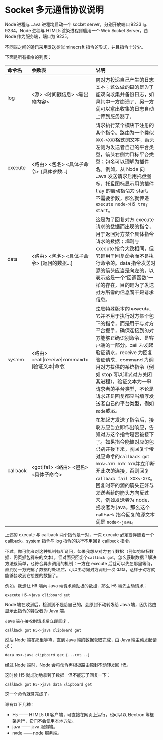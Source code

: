 # Socket 多元通信协议说明

Node 进程与 Java 进程均启动一个 socket server，分别开放端口 9233 与 9234。Node 进程与 HTML5 渲染进程则启用一个 Web Socket Server，由 Node 作为服务端，端口为 9235。 

不同端之间的通讯采用发送类似 minecraft 指令的形式，并且指令十分少。

下面是所有指令的列表：

| 命令名 | 参数表 | 说明 |
| :- | :- | :- |
| log | <源> <时间戳信息> <输出的内容> | 向对方投递自己产生的日志文本；这么做的目的是为了能双向收集并备份日志，如果其中一方崩溃了，另一方就可以拿出收集的日志自动上传到服务器了。 |
| execute | <路由> <包名> <具体子命令> \[具体参数...\] | 请求执行某个模块下注册的某个指令。路由为一个类似```XXX->XXX```格式的文本，箭头左侧为发送者自己的平台类型，箭头右侧为目标平台类型；包名可以理解为插件名。例如，从 Node 向 Java 发送请求启用托盘图标，托盘图标显示用的插件 tray 的启动指令为 start，不需要参数，那么就传递 ```execute node->H5 tray start```。 |
| data | <路由> <包名> <具体子命令> \[返回的数据...\] | 这是为了回复对方 execute 请求的数据而出现的指令，用于返回对方某个具体指令请求的数据；规则与 execute 指令大致相同，但它是用于回复命令而不是执行命令的。data 指令发送时源的箭头应当是向左的，以表示这是一个“回调函数”一样的存在，目的是为了发送对方所需的信息而不是请求信息。 |
| system | <路由> \<call\|receive\|command\> \[验证文本\|命令\] | 这是特殊版本的 execute，它并不用于执行对方某个包下的指令，而是用于与对方平台握手，确保连接到的对方能够正确识别命令、是客户端的一部分。call 为发起验证请求，receive 为回复验证请求，command 为调用对方提供的系统指令（例如 stop 可以请求对方关闭其进程）。验证文本为一串请求者的平台类型，不论是请求还是回复都应当填写发送者自己的平台类型，例如```node```或```H5```。 |
| callback | \<got\|fail\> <路由> <包名> <具体子命令> | 在发起方发送了指令后，接收方应当立即作出响应，告知对方这个指令是否被接下了。如果指令能被对应的包识别并接下来，就回复个带对应命令的```callback got XXX<-XXX XXX XXX```并立即断开此次的连接，否则回复```callback fail XXX<-XXX```。回复时带的源的箭头正好与发送者给的箭头方向反过来，例如发送者为 node，接收者为 java，那么这个 callback 指令回复的源文本就是 ```node<-java```。 |

上述的 execute 与 callback 两个指令是一对，一次 execute 必定要伴随着一个 callback。system 指令与 log 指令的执行不用回复 callback 指令。

不过，你可能会对这种机制有所疑问，如果我想从对方套个数据（例如剪贴板数据、网页抓包得来的文本），但对面只回复个```callback got```，怎么获取数据？解决方法很简单，也符合异步调用的机制：一方在 execute 后就可以先在那里等待，直到另一方完成了数据的处理后，可以主动向对方调用一次 data，这样子对方就能够接收到它想要的数据了。

例如，我想让 H5 端向 Java 端请求剪贴板的数据，那么 H5 端先主动请求：

```execute H5->java clipboard get```

Node 端在收到后，检测到不是给自己的，会原封不动转发给 Java 端，因为路由显示此指令的接受者为 Java 端。

Java 端在接收到请求后立即回复：

```callback got H5<-java clipboard get```

然后 Node 端在那里等待，直到 Java 端的数据获取完成，由 Java 端主动发起请求：

```data H5<-java clipboard get [...txt...]```

经过 Node 端时，Node 会将命令再根据路由原封不动转发回 H5。

这时候 H5 就成功地拿到了数据，但不能忘了回复一下：

```callback got H5->java data clipboard get```

这一个命令就算完成了。

源有以下几种：
- H5 —— HTML5 UI 客户端，可直接在网页上运行，也可以以 Electron 等框架运行，它们不会使用本地方法。
- java —— java 服务端。
- node —— node 服务端。
